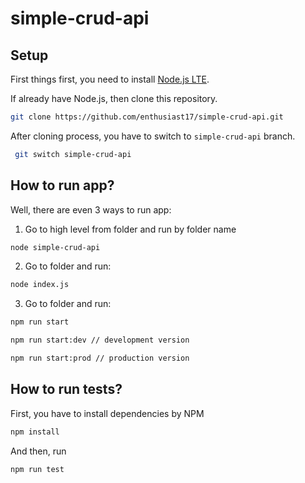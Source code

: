 # simple-crud-api

## Setup

First things first, you need to install [Node.js LTE](https://nodejs.org/en/).

If already have Node.js, then clone this repository.

```bash
git clone https://github.com/enthusiast17/simple-crud-api.git
```

After cloning process, you have to switch to `simple-crud-api` branch.

```bash
 git switch simple-crud-api
```

## How to run app?

Well, there are even 3 ways to run app:

1. Go to high level from folder and run by folder name

```bash
node simple-crud-api
```

2. Go to folder and run:

``` bash
node index.js
```

3. Go to folder and run:

```bash
npm run start

npm run start:dev // development version

npm run start:prod // production version
```

## How to run tests?

First, you have to install dependencies by NPM

```bash
npm install
```

And then, run

```
npm run test
```
